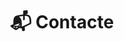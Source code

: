 ---
# An instance of the Contact widget.
# Documentation: https://sourcethemes.com/academic/docs/page-builder/
widget: contact

# This file represents a page section.
headless: true

# Order that this section appears on the page.
weight: 8

title: "📬 Contacte"
subtitle:

content:
  email: "contacte@fisiquimicament.com"    
  contact_links:
    - icon: "twitter"
      icon_pack: fab
      name: "Segueix-nos a Twitter"
      link: "https://twitter.com/fqmente"
    - icon: "instagram"
      icon_pack: "fab"
      name: "Segueix-nos a Instagram"
      link: "https://www.instagram.com/fisiquimicamente/"
    - icon: "pinterest"
      icon_pack: "fab"
      name: "Segueix-nos a Pinterest"
      link: "https://www.pinterest.es/fisiquimicamente/"
    - icon: telegram
      icon_pack: fab
      name: "Subscriu-te al canal de Telegram"
      link: "https://t.me/fisiquimicamente"      
    - icon: "discord"
      icon_pack: "fab"
      name: "Uneix-te a el servidor d'Discord"
      link: "https://discord.gg/kJqPqTJ"

  # Automatically link email and phone or display as text?
  autolink: true
  
  # Email form provider
  form:
    provider: netlify    
    netlify:
      # Enable CAPTCHA challenge to reduce spam?
      captcha: true
      success_url: /gracies
      attachments: true
  
design:
  columns: '1'
  background:
    # color: "#FFFFF8"

advanced:
  css_style: "padding-bottom: 0px;"
---